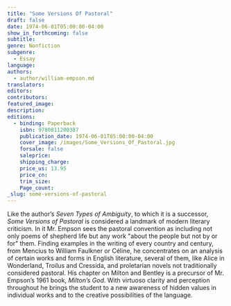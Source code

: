 ```yaml
---
title: "Some Versions Of Pastoral"
draft: false
date: 1974-06-01T05:00:00-04:00
show_in_forthcoming: false
subtitle:
genre: Nonfiction
subgenre:
  - Essay
language:
authors:
  - author/william-empson.md
translators:
editors:
contributors:
featured_image:
description:
editions:
  - binding: Paperback
    isbn: 9780811200387
    publication_date: 1974-06-01T05:00:00-04:00
    cover_image: /images/Some_Versions_Of_Pastoral.jpg
    forsale: false
    saleprice:
    shipping_charge:
    price_us: 13.95
    price_cn:
    trim_size:
    Page_count:
_slug: some-versions-of-pastoral
---
```


Like the author’s _Seven Types of Ambiguity_, to which it is a successor, _Some Versions of Pastoral_ is considered a landmark of modern literary criticism. In it Mr. Empson sees the pastoral convention as including not only poems of shepherd life but any work "about the people but not by or for" them. Finding examples in the writing of every country and century, from Mencius to William Faulkner or Céline, he concentrates on an analysis of certain works and forms in English literature, several of them, like Alice in Wonderland, Troilus and Cressida, and proletarian novels not traditionally considered pastoral. His chapter on Milton and Bentley is a precursor of Mr. Empson’s 1961 book, _Milton’s God_. With virtuoso clarity and perception throughout he brings the student to a new awareness of hidden values in individual works and to the creative possibilities of the language.

